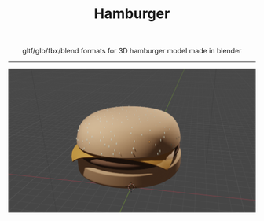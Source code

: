 
<h1 align="center">Hamburger</h1>
<br>
<p align="center">gltf/glb/fbx/blend formats for 3D hamburger model made in blender</p>
<hr>

<img src="hamburger.png" />

